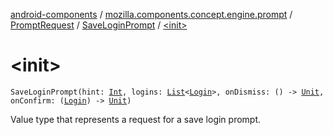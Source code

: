 [android-components](../../../index.md) / [mozilla.components.concept.engine.prompt](../../index.md) / [PromptRequest](../index.md) / [SaveLoginPrompt](index.md) / [&lt;init&gt;](./-init-.md)

# &lt;init&gt;

`SaveLoginPrompt(hint: `[`Int`](https://kotlinlang.org/api/latest/jvm/stdlib/kotlin/-int/index.html)`, logins: `[`List`](https://kotlinlang.org/api/latest/jvm/stdlib/kotlin.collections/-list/index.html)`<`[`Login`](../../../mozilla.components.concept.storage/-login/index.md)`>, onDismiss: () -> `[`Unit`](https://kotlinlang.org/api/latest/jvm/stdlib/kotlin/-unit/index.html)`, onConfirm: (`[`Login`](../../../mozilla.components.concept.storage/-login/index.md)`) -> `[`Unit`](https://kotlinlang.org/api/latest/jvm/stdlib/kotlin/-unit/index.html)`)`

Value type that represents a request for a save login prompt.

